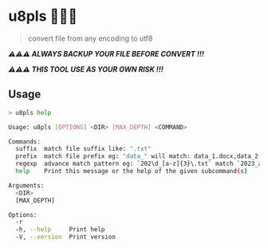 # u8pls 🚀🚀🚀

> convert file from any encoding to utf8

***⚠️⚠️⚠️ ALWAYS BACKUP YOUR FILE BEFORE CONVERT !!!***

***⚠️⚠️⚠️ THIS TOOL USE AS YOUR OWN RISK !!!***

## Usage

```bash
> u8pls help

Usage: u8pls [OPTIONS] <DIR> [MAX_DEPTH] <COMMAND>

Commands:
  suffix  match file suffix like: ".txt"
  prefix  match file prefix eg: "data_" will match: data_1.docx,data_2.bin
  regexp  advance match pattern eg: `202\d_[a-z]{3}\.txt` match `2023_abc.txt`
  help    Print this message or the help of the given subcommand(s)

Arguments:
  <DIR>        
  [MAX_DEPTH]  

Options:
  -r             
  -h, --help     Print help
  -V, --version  Print version

```

